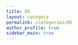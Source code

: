 ```yaml
---
title: OS
layout: category
permalink: /categories/OS
author_profile: true
sidebar_main: true
---
```


